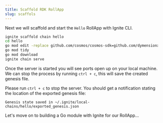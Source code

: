```yaml
---
title: Scaffold RDK RollApp
slug: scaffols
---
```



Next we will scaffold and start the `Hello` RollApp with Ignite CLI. 

```bash
ignite scaffold chain hello
cd hello
go mod edit -replace github.com/cosmos/cosmos-sdk=github.com/dymensionxyz/rdk@v0.1.2-alpha
go mod tidy
go mod download
ignite chain serve
```

Once the server is started you will see ports open up on your local machine. We can stop the process by running `ctrl + c`, this will save the created genesis file.

Please run `ctrl + c` to stop the server. You should get a notification stating the location of the exported genesis file:

```
Genesis state saved in ~/.ignite/local-chains/hello/exported_genesis.json
```

Let's move on to building a Go module with Ignite for our RollApp...

